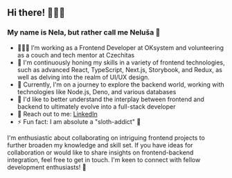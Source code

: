 ## Hi there! 🙋🏻‍♀️
### My name is Nela, but rather call me Neluša 🦄


- 👩🏽‍💻 I’m working as a Frontend Developer at OKsystem and volunteering as a couch and tech mentor at Czechitas
- 🌱 I'm continuously honing my skills in a variety of frontend technologies, such as advanced React, TypeScript, Next.js, Storybook, and Redux, as well as delving into the realm of UI/UX design.
- 🔭 Currently, I'm on a journey to explore the backend world, working with technologies like Node.js, Deno, and various databases
- 🤔 I'd like to better understand the interplay between frontend and backend to ultimately evolve into a full-stack developer
- 📱 Reach out to me: [LinkedIn](https://www.linkedin.com/in/nelaletochova)
- ⚡ Fun fact: I am absolute a "sloth-addict" 🦥

I'm enthusiastic about collaborating on intriguing frontend projects to further broaden my knowledge and skill set. If you have ideas for collaboration or would like to share insights on frontend-backend integration, feel free to get in touch. I'm keen to connect with fellow development enthusiasts! 🚀

<!--
**Nelusa/Nelusa** is a ✨ _special_ ✨ repository because its `README.md` (this file) appears on your GitHub profile.

Here are some ideas to get you started:

- 🔭 I’m currently working on ...
- 🌱 I’m currently learning ...
- 👯 I’m looking to collaborate on ...
- 🤔 I’m looking for help with ...
- 💬 Ask me about ...
- 📫 How to reach me: ...
- 😄 Pronouns: ...
- ⚡ Fun fact: ...


-->
